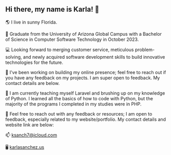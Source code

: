  ## Hi there, my name is **Karla**! 👋

🌎 I live in sunny Florida. 

🎒 Graduate from the University of Arizona Global Campus with a Bachelor of Science in Computer Software Technology in October 2023.

💻 Looking forward to merging customer service, meticulous problem-solving, and newly acquired software development skills to build innovative technologies for the future.

📧 I've been working on building my online presence; feel free to reach out if you have any feedback on my projects. I am super open to feedback. My contact details are below.

🌱 I am currently teaching myself Laravel and brushing up on my knowledge of Python. I learned all the basics of how to code with Python, but the majority of the programs I completed in my studies were in PHP. 

📱 Feel free to reach out with any feedback or resources; I am open to feedback, especially related to my website/portfolio. My contact details and website link are below:

📫 ksanch7@icloud.com

🖥️ [karlasanchez.us](https://karlasanchez.us)
